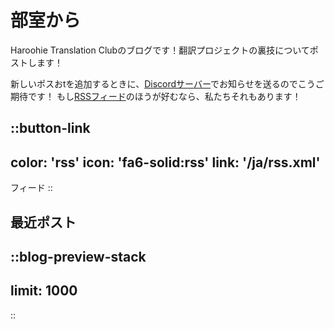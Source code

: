 # 部室から

Haroohie Translation Clubのブログです！翻訳プロジェクトの裏技についてポストします！

新しいポスおtを追加するときに、[Discordサーバー](https://discord.gg/nesRSbpeFM)でお知らせを送るのでこうご期待です！
もし[RSSフィード](/ja/rss.xml)のほうが好むなら、私たちそれもあります！

::button-link
---
color: 'rss'
icon: 'fa6-solid:rss'
link: '/ja/rss.xml'
---
フィード
::

## 最近ポスト
::blog-preview-stack
---
limit: 1000
---
::